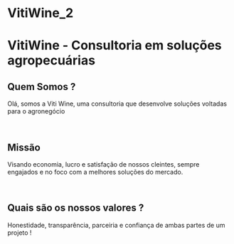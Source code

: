 # VitiWine_2
<h1>VitiWine - Consultoria em soluções agropecuárias</h1>


<h2>Quem Somos ?</h2>
<p>Olá, somos a Viti Wine, uma consultoria que desenvolve soluções voltadas para o agronegócio</p>
</br>

<h2>Missão</h2>
<p>Visando economia, lucro e satisfação de nossos cleintes, sempre engajados e no foco com a melhores soluções do mercado.</p>
</br>

<h2>Quais são os nossos valores ?</h2>
<p>Honestidade, transparência, parceiria e confiança de ambas partes de um projeto !</p>
</br>
